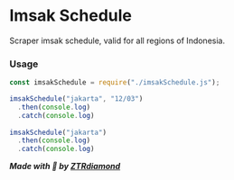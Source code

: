 # Imsak Schedule
Scraper imsak schedule, valid for all regions of Indonesia.

### Usage
```js 
const imsakSchedule = require("./imsakSchedule.js");

imsakSchedule("jakarta", "12/03")
  .then(console.log)
  .catch(console.log)
  
imsakSchedule("jakarta")
  .then(console.log)
  .catch(console.log)
```

***Made with 💖 by [ZTRdiamond](https://github.com/ztrdiamond)***